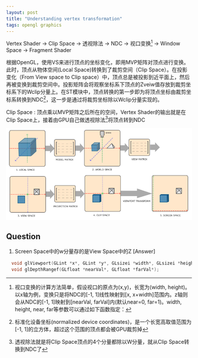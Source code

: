 ```yaml
---
layout: post
title: "Understanding vertex transformation"
tags: opengl graphics
---
```


Vertex Shader -> Clip Space -> 透视除法 -> NDC -> 视口变换[^3] -> Window Space -> Fragment Shader

根据OpenGL，使用VS来进行顶点的坐标变化，即用MVP矩阵对顶点进行变换。此时，顶点从物体空间(Local Space)转换到了裁剪空间（Clip Space）。在投影变化（From View space to Clip space）中，顶点总是被投影到近平面上，然后再被变换到裁剪空间中。投影矩阵会将观察坐标系下顶点的Zveiw值存放到裁剪坐标系下的Wclip分量上。在ST模块中，顶点转换的第一步即为将顶点坐标由裁剪坐标系转换到NDC[^1]，这一步是通过将裁剪坐标除以Wclip分量实现的。

Clip Space
: 顶点乘以MVP矩阵之后所在的空间，Vertex Shader的输出就是在Clip Space上，接着由GPU自己做透视除法[^2]将顶点转到NDC

![vertex transformation](/assets/snip-images/tranformation-render-pipeline.png)

## Question

1. Screen Space中的w分量存的是View Space中的Z
[Answer]

[^1]: 标准化设备坐标(normalized device coordinates)，是一个长宽高取值范围为[-1, 1]的立方体，超过这个范围的顶点都会被GPU裁剪掉
[^2]: 透视除法就是将Clip Space顶点的4个分量都除以W分量，就从Clip Space转换到NDC了
[^3]: 视口变换的计算方法简单，假设视口的原点为(x,y)，长宽为(width, height)。以x轴为例，变换只是将NDC的[-1, 1]线性映射到[x, x+width]范围内。z轴则会从NDC的[-1, 1]映射到[nearVal, farVal]内(默认near=0, far=1)。width, height, near, far等参数可以通过如下函数指定：

```c++
  void glViewport(GLint *x*, GLint *y*, GLsizei *width*, GLsizei *height*);
  void glDepthRangef(GLfloat *nearVal*, GLfloat *farVal*);
  ```
